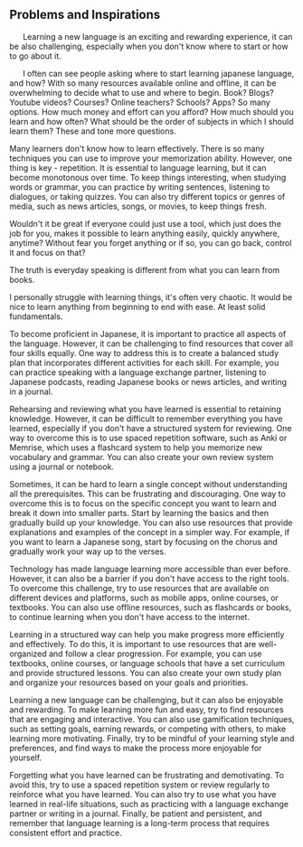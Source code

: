 
## Problems and Inspirations

&nbsp;&nbsp;&nbsp;&nbsp;&nbsp;&nbsp;Learning a new language is an exciting and rewarding experience, it can be also challenging, 
especially when you don't know where to start or how to go about it. 

&nbsp;&nbsp;&nbsp;&nbsp;&nbsp;&nbsp;I often can see people asking where to start learning japanese language, and how?
With so many resources available online and offline, it can be overwhelming to decide what to use and where to begin.
Book? Blogs? Youtube videos? Courses? Online teachers? Schools? Apps? So many options. How much money and effort can you afford? How much should you learn and how often? What should be the order of subjects in which I should learn them? These and tone more questions.

Many learners don't know how to learn effectively. There is so many techniques you can use to improve your memorization ability.
However, one thing is key - repetition. It is essential to language learning, but it can become monotonous over time.
To keep things interesting, when studying words or grammar, you can practice by writing sentences, listening to dialogues, or taking quizzes. 
You can also try different topics or genres of media, such as news articles, songs, or movies, to keep things fresh.

Wouldn't it be great if everyone could just use a tool, which just does the job for you, makes it possible to learn anything easily, quickly
anywhere, anytime? Without fear you forget anything or if so, you can go back, control it and focus on that?

The truth is everyday speaking is different from what you can learn from books.

I personally struggle with learning things, it's often very chaotic. It would be nice to learn anything from beginning to end with ease.
At least solid fundamentals. 

To become proficient in Japanese, it is important to practice all aspects of the language. However, it can be challenging to find resources that cover all four skills equally. One way to address this is to create a balanced study plan that incorporates different activities for each skill. For example, you can practice speaking with a language exchange partner, listening to Japanese podcasts, reading Japanese books or news articles, and writing in a journal.

Rehearsing and reviewing what you have learned is essential to retaining knowledge. However, it can be difficult to remember everything you have learned, especially if you don't have a structured system for reviewing. One way to overcome this is to use spaced repetition software, such as Anki or Memrise, which uses a flashcard system to help you memorize new vocabulary and grammar. You can also create your own review system using a journal or notebook.

Sometimes, it can be hard to learn a single concept without understanding all the prerequisites. This can be frustrating and discouraging. One way to overcome this is to focus on the specific concept you want to learn and break it down into smaller parts. Start by learning the basics and then gradually build up your knowledge. You can also use resources that provide explanations and examples of the concept in a simpler way. For example, if you want to learn a Japanese song, start by focusing on the chorus and gradually work your way up to the verses.

Technology has made language learning more accessible than ever before. However, it can also be a barrier if you don't have access to the right tools. To overcome this challenge, try to use resources that are available on different devices and platforms, such as mobile apps, online courses, or textbooks. You can also use offline resources, such as flashcards or books, to continue learning when you don't have access to the internet.

Learning in a structured way can help you make progress more efficiently and effectively. To do this, it is important to use resources that are well-organized and follow a clear progression. For example, you can use textbooks, online courses, or language schools that have a set curriculum and provide structured lessons. You can also create your own study plan and organize your resources based on your goals and priorities.

Learning a new language can be challenging, but it can also be enjoyable and rewarding. To make learning more fun and easy, try to find resources that are engaging and interactive. You can also use gamification techniques, such as setting goals, earning rewards, or competing with others, to make learning more motivating. Finally, try to be mindful of your learning style and preferences, and find ways to make the process more enjoyable for yourself.

Forgetting what you have learned can be frustrating and demotivating. To avoid this, try to use a spaced repetition system or review regularly to reinforce what you have learned. You can also try to use what you have learned in real-life situations, such as practicing with a language exchange partner or writing in a journal. Finally, be patient and persistent, and remember that language learning is a long-term process that requires consistent effort and practice.
